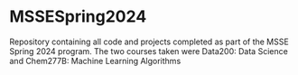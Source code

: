 # MSSESpring2024

Repository containing all code and projects completed as part of the MSSE Spring 2024 program. The two courses taken were Data200: Data Science and Chem277B: Machine Learning Algorithms
